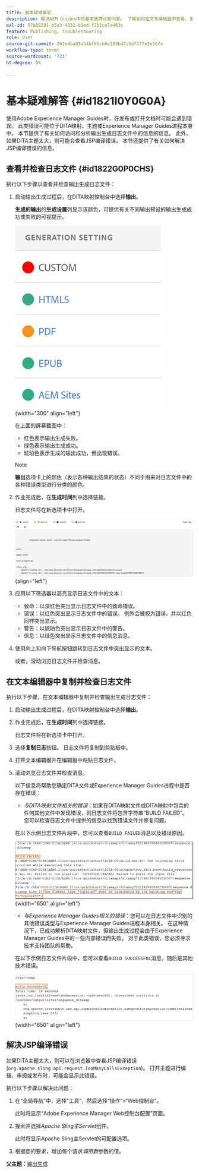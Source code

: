 ```yaml
---
title: 基本疑难解答
description: 解决AEM Guides中的基本故障诊断问题。 了解如何在文本编辑器中查看、复制和检查日志文件并解决JSP编译错误。
exl-id: 57b88291-b5a3-4931-b3ed-f2b2ce7a463c
feature: Publishing, Troubleshooting
role: User
source-git-commit: 262edba89ab4bf65cb6e109bd7c5df177e2e56fe
workflow-type: tm+mt
source-wordcount: '721'
ht-degree: 0%

---
```


# 基本疑难解答 {#id1821I0Y0G0A}

使用Adobe Experience Manager Guides时，在发布或打开文档时可能会遇到错误。 此类错误可能位于DITA映射、主题或Experience Manager Guides进程本身中。 本节提供了有关如何访问和分析输出生成日志文件中的信息的信息。 此外，如果DITA主题太大，则可能会查看JSP编译错误。 本节还提供了有关如何解决JSP编译错误的信息。

## 查看并检查日志文件 {#id1822G0P0CHS}

执行以下步骤以查看并检查输出生成日志文件：

1. 启动输出生成过程后，在DITA映射控制台中选择&#x200B;**输出**。

   **生成的输出**&#x200B;的&#x200B;**生成设置**&#x200B;列显示该颜色，可提供有关不同输出预设的输出生成成功或失败的可视提示。

   ![](images/output-general-settings-new.png){width="300" align="left"}

   在上面的屏幕截图中：

   - 红色表示输出生成失败。
   - 绿色表示输出生成成功。
   - 琥珀色表示生成的输出成功，但出现错误。

   >[!NOTE]
   >
   > **输出**&#x200B;选项卡上的颜色（表示各种输出结果的状态）不同于用来对日志文件中的各种错误类型进行分类的颜色。

1. 作业完成后，在&#x200B;**生成时间**&#x200B;列中选择链接。

   日志文件将在新选项卡中打开。

   ![](images/log-file-new.png){align="left"}

1. 应用以下筛选器以高亮显示日志文件中的文本：
   - 致命：以深红色突出显示日志文件中的致命错误。
   - 错误：以红色突出显示日志文件中的错误。 例外会被视为错误，并以红色同样突出显示。
   - 警告：以琥珀色突出显示日志文件中的警告。
   - 信息：以绿色突出显示日志文件中的信息消息。

1. 使用向上和向下导航按钮跳转到日志文件中突出显示的文本。

   或者，滚动浏览日志文件并检查消息。


## 在文本编辑器中复制并检查日志文件

执行以下步骤，在文本编辑器中复制并检查输出生成日志文件：

1. 启动输出生成过程后，在DITA映射控制台中选择&#x200B;**输出**。

1. 作业完成后，在&#x200B;**生成时间**&#x200B;列中选择链接。

   日志文件将在新选项卡中打开。

1. 选择&#x200B;**复制日志**&#x200B;按钮。 日志文件将复制到剪贴板中。
1. 打开文本编辑器并在编辑器中粘贴日志文件。

1. 滚动浏览日志文件并检查消息。

   以下信息将帮助您确定DITA文件或Experience Manager Guides进程中是否存在错误：

   - *与DITA映射文件相关的错误*：如果在DITA映射文件或DITA映射中包含的任何其他文件中发现错误，则日志文件将包含字符串“BUILD FAILED”。 您可以检查日志文件中提供的信息以找到错误文件并修复问题。

   在以下示例日志文件片段中，您可以查看`BUILD FAILED`消息以及错误原因。

   ![](images/dita-error-in-log-file.png){width="650" align="left"}

   - *与Experience Manager Guides相关的错误*：您可以在日志文件中识别的其他错误类型与Experience Manager Guides进程本身相关。 在这种情况下，已成功解析DITA映射文件，但输出生成过程会由于Experience Manager Guides中的一些内部错误而失败。 对于此类错误，您必须寻求技术支持团队的帮助。

   在以下示例日志文件片段中，您可以查看`BUILD SUCCESSFUL`消息，随后是其他技术错误。

   ![](images/process-error-in-log-file.png){width="650" align="left"}


## 解决JSP编译错误

如果DITA主题太大，则可以在浏览器中查看JSP编译错误\(`org.apache.sling.api.request.TooManyCallsException`\)。 打开主题进行编辑、审阅或发布时，可能会显示此错误。

执行以下步骤以解决此问题：

1. 在“全局导航”中，选择“工具”，然后选择“操作”\>“Web控制台”。

   此时将显示“Adobe Experience Manager Web控制台配置”页面。

1. 搜索并选择&#x200B;*Apache Sling主Servlet*&#x200B;组件。

   此时将显示Apache Sling主Servlet的可配置选项。

1. 根据您的要求，增加每个请求&#x200B;*调用数*&#x200B;参数的值。


**父主题：**[&#x200B;输出生成](generate-output.md)
